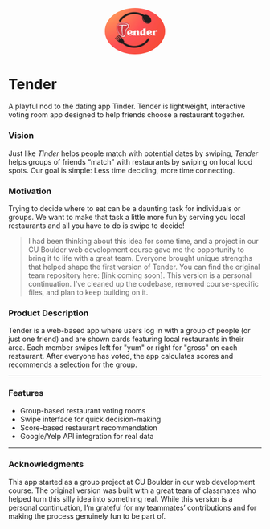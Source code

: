<p align="center">
  <img src="img/tender_logo.png" alt="Tender Logo" width="120" style="border-radius: 50%;">
</p>

# Tender
A playful nod to the dating app Tinder. Tender is lightweight, interactive voting room app designed to help friends choose a restaurant together.

### Vision
Just like *Tinder* helps people match with potential dates by swiping, *Tender* helps groups of friends “match” with restaurants by swiping on local food spots. Our goal is simple: Less time deciding, more time connecting.

### Motivation
 Trying to decide where to eat can be a daunting task for individuals or groups. We want to make that task a little more fun by serving you local restaurants and all you have to do is swipe to decide!

> I had been thinking about this idea for some time, and a project in our CU Boulder web development course gave me the opportunity to bring it to life with a great team. Everyone brought unique strengths that helped shape the first version of Tender. You can find the original team repository here: [link coming soon].
> This version is a personal continuation. I’ve cleaned up the codebase, removed course-specific files, and plan to keep building on it.

### Product Description
Tender is a web-based app where users log in with a group of people (or just one friend) and are shown cards featuring local restaurants in their area. Each member swipes left for "yum" or right for "gross" on each restaurant. After everyone has voted, the app calculates scores and recommends a selection for the group.

----

### Features
- Group-based restaurant voting rooms
- Swipe interface for quick decision-making
- Score-based restaurant recommendation
- Google/Yelp API integration for real data
  
----

### Acknowledgments
This app started as a group project at CU Boulder in our web development course. The original version was built with a great team of classmates who helped turn this silly idea into something real. While this version is a personal continuation, I’m grateful for my teammates’ contributions and for making the process genuinely fun to be part of.
